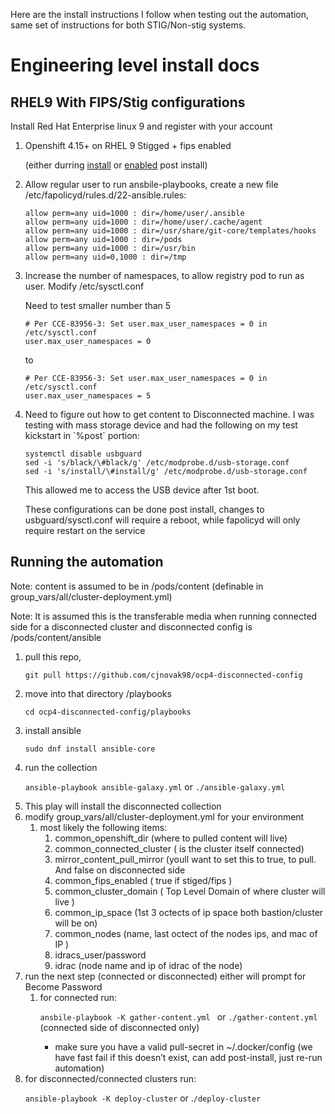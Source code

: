 Here are the install instructions I follow when testing out the automation, same set of instructions for both STIG/Non-stig systems.

# Engineering level install docs

## RHEL9 With FIPS/Stig configurations
Install Red Hat Enterprise linux 9 and register with your account

<ol>

<li> Openshift 4.15+ on RHEL 9 Stigged + fips enabled 

(either durring [install](https://docs.redhat.com/en/documentation/red_hat_enterprise_linux/9/html/security_hardening/switching-rhel-to-fips-mode_security-hardening#proc_installing-the-system-with-fips-mode-enabled_switching-rhel-to-fips-mode) or [enabled](https://docs.redhat.com/en/documentation/red_hat_enterprise_linux/9/html/security_hardening/switching-rhel-to-fips-mode_security-hardening#switching-the-system-to-fips-mode_using-the-system-wide-cryptographic-policies) post install)

<li> Allow regular user to run ansbile-playbooks, create a new file /etc/fapolicyd/rules.d/22-ansible.rules:

```
allow perm=any uid=1000 : dir=/home/user/.ansible
allow perm=any uid=1000 : dir=/home/user/.cache/agent
allow perm=any uid=1000 : dir=/usr/share/git-core/templates/hooks
allow perm=any uid=1000 : dir=/pods
allow perm=any uid=1000 : dir=/usr/bin
allow perm=any uid=0,1000 : dir=/tmp
```

<li>Increase the number of namespaces, to allow registry pod to run as user. Modify /etc/sysctl.conf

Need to test smaller number than 5
```
# Per CCE-83956-3: Set user.max_user_namespaces = 0 in /etc/sysctl.conf
user.max_user_namespaces = 0
```
to
```
# Per CCE-83956-3: Set user.max_user_namespaces = 0 in /etc/sysctl.conf
user.max_user_namespaces = 5
```

<li>Need to figure out how to get content to Disconnected machine. I was testing with mass storage device and had the following on my test kickstart in `%post` portion:

```
systemctl disable usbguard
sed -i 's/black/\#black/g' /etc/modprobe.d/usb-storage.conf
sed -i 's/install/\#install/g' /etc/modprobe.d/usb-storage.conf
```

This allowed me to access the USB device after 1st boot. 

These configurations can be done post install, changes to usbguard/sysctl.conf will require a reboot, while fapolicyd will only require restart on the service
</ol>

## Running the automation

Note: content is assumed to be in /pods/content (definable in group_vars/all/cluster-deployment.yml)

Note: It is assumed this is the transferable media when running connected side for a disconnected cluster and disconnected config is /pods/content/ansible
<ol>

<li>pull this repo, 

`git pull https://github.com/cjnovak98/ocp4-disconnected-config`

<li>move into that directory /playbooks

`cd ocp4-disconnected-config/playbooks`

<li> install ansible

`sudo dnf install ansible-core`

<li>run the collection

`ansible-playbook ansible-galaxy.yml` or `./ansible-galaxy.yml`

<li>This play will install the disconnected collection

<li>modify group_vars/all/cluster-deployment.yml for your environment
<ol> 
<li>most likely the following items:
<ol>
<li>common_openshift_dir (where to pulled content will live)

<li>common_connected_cluster ( is the cluster itself connected)

<li>mirror_content_pull_mirror (youll want to set this to true, to pull. And false on disconnected side

<li>common_fips_enabled ( true if stiged/fips )

<li>common_cluster_domain ( Top Level Domain of where cluster will live )

<li>common_ip_space (1st 3 octects of ip space both bastion/cluster will be on)

<li>common_nodes (name, last octect of the nodes ips, and mac of IP )

<li>idracs_user/password

<li>idrac (node name and ip of idrac of the node)
</ol>
</ol>
<li>run the next step (connected or disconnected) either will prompt for Become Password

<ol>
<li>for connected run:

`ansbile-playbook -K gather-content.yml ` or `./gather-content.yml` (connected side of disconnected only)

* make sure you have a valid pull-secret in ~/.docker/config (we have fast fail if this doesn’t exist, can add post-install, just re-run automation)
</ol>

<li>for disconnected/connected clusters run: 

`ansible-playbook -K deploy-cluster` or .`/deploy-cluster`

</ol>

